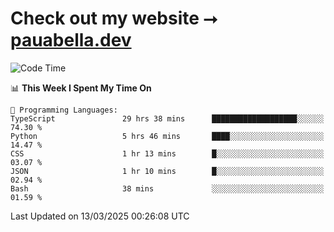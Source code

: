 # Check out my website ⭢ [pauabella.dev](https://pauabella.dev)

<!--START_SECTION:waka-->
![Code Time](http://img.shields.io/badge/Code%20Time-4%2C193%20hrs%2022%20mins-blue)

📊 **This Week I Spent My Time On** 

```text
💬 Programming Languages: 
TypeScript               29 hrs 38 mins      ███████████████████░░░░░░   74.30 % 
Python                   5 hrs 46 mins       ████░░░░░░░░░░░░░░░░░░░░░   14.47 % 
CSS                      1 hr 13 mins        █░░░░░░░░░░░░░░░░░░░░░░░░   03.07 % 
JSON                     1 hr 10 mins        █░░░░░░░░░░░░░░░░░░░░░░░░   02.94 % 
Bash                     38 mins             ░░░░░░░░░░░░░░░░░░░░░░░░░   01.59 % 
```


 Last Updated on 13/03/2025 00:26:08 UTC
<!--END_SECTION:waka-->
